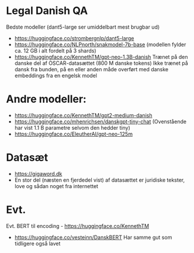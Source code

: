 # Legal Danish QA

Bedste modeller (dant5-large ser umiddelbart mest brugbar ud)

- https://huggingface.co/strombergnlp/dant5-large
- https://huggingface.co/NLPnorth/snakmodel-7b-base (modellen fylder ca. 12 GB i alt fordelt på 3 shards)
- https://huggingface.co/KennethTM/gpt-neo-1.3B-danish
Trænet på den danske del af OSCAR-datasættet (800 M danske tokens)
Ikke trænet på dansk fra bunden, på en eller anden måde overført med danske embeddings fra en engelsk model

# Andre modeller:

- https://huggingface.co/KennethTM/gpt2-medium-danish
- https://huggingface.co/mhenrichsen/danskgpt-tiny-chat
  (Ovenstående har vist 1.1 B parametre selvom den hedder tiny)
- https://huggingface.co/EleutherAI/gpt-neo-125m


# Datasæt

- https://gigaword.dk
- En stor del (næsten en fjerdedel vist) af datasættet er juridiske tekster, love og sådan noget fra internettet

# Evt.

Evt. BERT til encoding - https://huggingface.co/KennethTM
- https://huggingface.co/vesteinn/DanskBERT
Har samme gut som tidligere også lavet

